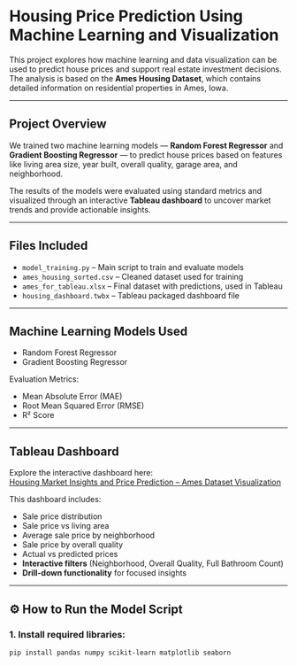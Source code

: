 #  Housing Price Prediction Using Machine Learning and Visualization

This project explores how machine learning and data visualization can be used to predict house prices and support real estate investment decisions. The analysis is based on the **Ames Housing Dataset**, which contains detailed information on residential properties in Ames, Iowa.

---

##  Project Overview

We trained two machine learning models — **Random Forest Regressor** and **Gradient Boosting Regressor** — to predict house prices based on features like living area size, year built, overall quality, garage area, and neighborhood.

The results of the models were evaluated using standard metrics and visualized through an interactive **Tableau dashboard** to uncover market trends and provide actionable insights.

---

##  Files Included

- `model_training.py` – Main script to train and evaluate models  
- `ames_housing_sorted.csv` – Cleaned dataset used for training  
- `ames_for_tableau.xlsx` – Final dataset with predictions, used in Tableau  
- `housing_dashboard.twbx` – Tableau packaged dashboard file

---

##  Machine Learning Models Used

- Random Forest Regressor
- Gradient Boosting Regressor

Evaluation Metrics:
- Mean Absolute Error (MAE)
- Root Mean Squared Error (RMSE)
- R² Score

---

##  Tableau Dashboard

Explore the interactive dashboard here:  
[Housing Market Insights and Price Prediction – Ames Dataset Visualization](https://public.tableau.com/app/profile/gift.feateide/viz/HousingMarketInsightsandPricePredictionAmesDatasetVisualization/Dashboard1)

This dashboard includes:
- Sale price distribution
- Sale price vs living area
- Average sale price by neighborhood
- Sale price by overall quality
- Actual vs predicted prices
- **Interactive filters** (Neighborhood, Overall Quality, Full Bathroom Count)
- **Drill-down functionality** for focused insights

---

## ⚙️ How to Run the Model Script

### 1. Install required libraries:

```bash
pip install pandas numpy scikit-learn matplotlib seaborn
